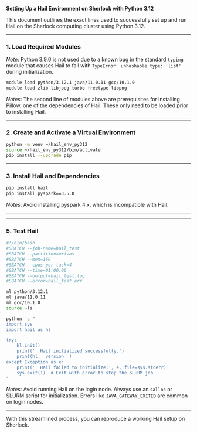 **Setting Up a Hail Environment on Sherlock with Python 3.12**

This document outlines the exact lines used to successfully set up and run Hail on the Sherlock computing cluster using Python 3.12.

---

### 1. Load Required Modules

*Note*: Python 3.9.0 is not used due to a known bug in the standard `typing` module that causes Hail to fail with `TypeError: unhashable type: 'list'` during initialization.

```bash
module load python/3.12.1 java/11.0.11 gcc/10.1.0
module load zlib libjpeg-turbo freetype libpng
```

*Notes*: The second line of modules above are prerequisites for installing Pillow, one of the dependencies of Hail. These only need to be loaded prior to installing Hail.

---

### 2. Create and Activate a Virtual Environment

```bash
python -m venv ~/hail_env_py312
source ~/hail_env_py312/bin/activate
pip install --upgrade pip
```

---

### 3. Install Hail and Dependencies

```bash
pip install hail
pip install pyspark==3.5.0
```

*Notes*: Avoid installing pyspark 4.x, which is incompatible with Hail.

---

---

### 5. Test Hail

```bash
#!/bin/bash
#SBATCH --job-name=hail_test
#SBATCH --partition=mrivas
#SBATCH --mem=16G
#SBATCH --cpus-per-task=4
#SBATCH --time=01:00:00
#SBATCH --output=hail_test.log
#SBATCH --error=hail_test.err

ml python/3.12.1
ml java/11.0.11
ml gcc/10.1.0
source ~ls

python -c "
import sys
import hail as hl

try:
    hl.init()
    print('  Hail initialized successfully.')
    print(hl.__version__)
except Exception as e:
    print('  Hail failed to initialize:', e, file=sys.stderr)
    sys.exit(1)  # Exit with error to stop the SLURM job
"
```

*Notes*: Avoid running Hail on the login node. Always use an `salloc` or SLURM script for initialization. Errors like `JAVA_GATEWAY_EXITED` are common on login nodes.

---

With this streamlined process, you can reproduce a working Hail setup on Sherlock.
